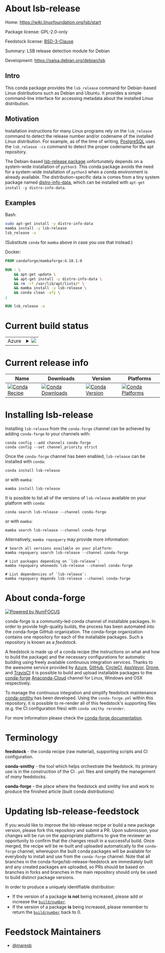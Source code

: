 About lsb-release
=================

Home: https://wiki.linuxfoundation.org/lsb/start

Package license: GPL-2.0-only

Feedstock license: [BSD-3-Clause](https://github.com/conda-forge/lsb-release-feedstock/blob/main/LICENSE.txt)

Summary: LSB release detection module for Debian

Development: https://salsa.debian.org/debian/lsb

Intro
-----

This conda package provides the `lsb_release` command for Debian-based Linux
distributions such as Debian and Ubuntu. It provides a simple command-line interface
for accessing metadata about the installed Linux distribution.

Motivation
----------

Installation instructions for many Linux programs rely on the `lsb_release` command
to detect the release number and/or codename of the installed Linux distribution.
For example, as of the time of writing,
[PostgreSQL](https://www.postgresql.org/download/linux/ubuntu/) uses
the `lsb_release -cs` command to detect the proper codename for the apt repository.

The Debian-based
[lsb-release package](https://packages.debian.org/stable/lsb-release)
unfortunately depends on a system-wide installation of `python3`. This conda
package avoids the need for a system-wide installation of `python3` when a conda
environment is already available. The distribution-specific data is comes from
a tiny system package named
[distro-info-data](https://packages.debian.org/stable/distro-info-data),
which can be installed with `apt-get install -y distro-info-data`.

Examples
--------

Bash:
```bash
sudo apt-get install -y distro-info-data
mamba install -y lsb-release
lsb_release -a
```

(Substitute `conda` for `mamba` above in case you use that instead.)

Docker:
```dockerfile
FROM condaforge/mambaforge:4.10.1-0

RUN : \
    && apt-get update \
    && apt-get install -y distro-info-data \
    && rm -rf /var/lib/apt/lists/* \
    && mamba install -y lsb-release \
    && conda clean -afy \
;

RUN lsb_release -a
```


Current build status
====================


<table>
    
  <tr>
    <td>Azure</td>
    <td>
      <details>
        <summary>
          <a href="https://dev.azure.com/conda-forge/feedstock-builds/_build/latest?definitionId=13255&branchName=main">
            <img src="https://dev.azure.com/conda-forge/feedstock-builds/_apis/build/status/lsb-release-feedstock?branchName=main">
          </a>
        </summary>
        <table>
          <thead><tr><th>Variant</th><th>Status</th></tr></thead>
          <tbody><tr>
              <td>linux_64_python3.10.____cpython</td>
              <td>
                <a href="https://dev.azure.com/conda-forge/feedstock-builds/_build/latest?definitionId=13255&branchName=main">
                  <img src="https://dev.azure.com/conda-forge/feedstock-builds/_apis/build/status/lsb-release-feedstock?branchName=main&jobName=linux&configuration=linux_64_python3.10.____cpython" alt="variant">
                </a>
              </td>
            </tr><tr>
              <td>linux_64_python3.11.____cpython</td>
              <td>
                <a href="https://dev.azure.com/conda-forge/feedstock-builds/_build/latest?definitionId=13255&branchName=main">
                  <img src="https://dev.azure.com/conda-forge/feedstock-builds/_apis/build/status/lsb-release-feedstock?branchName=main&jobName=linux&configuration=linux_64_python3.11.____cpython" alt="variant">
                </a>
              </td>
            </tr><tr>
              <td>linux_64_python3.8.____73_pypy</td>
              <td>
                <a href="https://dev.azure.com/conda-forge/feedstock-builds/_build/latest?definitionId=13255&branchName=main">
                  <img src="https://dev.azure.com/conda-forge/feedstock-builds/_apis/build/status/lsb-release-feedstock?branchName=main&jobName=linux&configuration=linux_64_python3.8.____73_pypy" alt="variant">
                </a>
              </td>
            </tr><tr>
              <td>linux_64_python3.8.____cpython</td>
              <td>
                <a href="https://dev.azure.com/conda-forge/feedstock-builds/_build/latest?definitionId=13255&branchName=main">
                  <img src="https://dev.azure.com/conda-forge/feedstock-builds/_apis/build/status/lsb-release-feedstock?branchName=main&jobName=linux&configuration=linux_64_python3.8.____cpython" alt="variant">
                </a>
              </td>
            </tr><tr>
              <td>linux_64_python3.9.____73_pypy</td>
              <td>
                <a href="https://dev.azure.com/conda-forge/feedstock-builds/_build/latest?definitionId=13255&branchName=main">
                  <img src="https://dev.azure.com/conda-forge/feedstock-builds/_apis/build/status/lsb-release-feedstock?branchName=main&jobName=linux&configuration=linux_64_python3.9.____73_pypy" alt="variant">
                </a>
              </td>
            </tr><tr>
              <td>linux_64_python3.9.____cpython</td>
              <td>
                <a href="https://dev.azure.com/conda-forge/feedstock-builds/_build/latest?definitionId=13255&branchName=main">
                  <img src="https://dev.azure.com/conda-forge/feedstock-builds/_apis/build/status/lsb-release-feedstock?branchName=main&jobName=linux&configuration=linux_64_python3.9.____cpython" alt="variant">
                </a>
              </td>
            </tr>
          </tbody>
        </table>
      </details>
    </td>
  </tr>
</table>

Current release info
====================

| Name | Downloads | Version | Platforms |
| --- | --- | --- | --- |
| [![Conda Recipe](https://img.shields.io/badge/recipe-lsb--release-green.svg)](https://anaconda.org/conda-forge/lsb-release) | [![Conda Downloads](https://img.shields.io/conda/dn/conda-forge/lsb-release.svg)](https://anaconda.org/conda-forge/lsb-release) | [![Conda Version](https://img.shields.io/conda/vn/conda-forge/lsb-release.svg)](https://anaconda.org/conda-forge/lsb-release) | [![Conda Platforms](https://img.shields.io/conda/pn/conda-forge/lsb-release.svg)](https://anaconda.org/conda-forge/lsb-release) |

Installing lsb-release
======================

Installing `lsb-release` from the `conda-forge` channel can be achieved by adding `conda-forge` to your channels with:

```
conda config --add channels conda-forge
conda config --set channel_priority strict
```

Once the `conda-forge` channel has been enabled, `lsb-release` can be installed with `conda`:

```
conda install lsb-release
```

or with `mamba`:

```
mamba install lsb-release
```

It is possible to list all of the versions of `lsb-release` available on your platform with `conda`:

```
conda search lsb-release --channel conda-forge
```

or with `mamba`:

```
mamba search lsb-release --channel conda-forge
```

Alternatively, `mamba repoquery` may provide more information:

```
# Search all versions available on your platform:
mamba repoquery search lsb-release --channel conda-forge

# List packages depending on `lsb-release`:
mamba repoquery whoneeds lsb-release --channel conda-forge

# List dependencies of `lsb-release`:
mamba repoquery depends lsb-release --channel conda-forge
```


About conda-forge
=================

[![Powered by
NumFOCUS](https://img.shields.io/badge/powered%20by-NumFOCUS-orange.svg?style=flat&colorA=E1523D&colorB=007D8A)](https://numfocus.org)

conda-forge is a community-led conda channel of installable packages.
In order to provide high-quality builds, the process has been automated into the
conda-forge GitHub organization. The conda-forge organization contains one repository
for each of the installable packages. Such a repository is known as a *feedstock*.

A feedstock is made up of a conda recipe (the instructions on what and how to build
the package) and the necessary configurations for automatic building using freely
available continuous integration services. Thanks to the awesome service provided by
[Azure](https://azure.microsoft.com/en-us/services/devops/), [GitHub](https://github.com/),
[CircleCI](https://circleci.com/), [AppVeyor](https://www.appveyor.com/),
[Drone](https://cloud.drone.io/welcome), and [TravisCI](https://travis-ci.com/)
it is possible to build and upload installable packages to the
[conda-forge](https://anaconda.org/conda-forge) [Anaconda-Cloud](https://anaconda.org/)
channel for Linux, Windows and OSX respectively.

To manage the continuous integration and simplify feedstock maintenance
[conda-smithy](https://github.com/conda-forge/conda-smithy) has been developed.
Using the ``conda-forge.yml`` within this repository, it is possible to re-render all of
this feedstock's supporting files (e.g. the CI configuration files) with ``conda smithy rerender``.

For more information please check the [conda-forge documentation](https://conda-forge.org/docs/).

Terminology
===========

**feedstock** - the conda recipe (raw material), supporting scripts and CI configuration.

**conda-smithy** - the tool which helps orchestrate the feedstock.
                   Its primary use is in the construction of the CI ``.yml`` files
                   and simplify the management of *many* feedstocks.

**conda-forge** - the place where the feedstock and smithy live and work to
                  produce the finished article (built conda distributions)


Updating lsb-release-feedstock
==============================

If you would like to improve the lsb-release recipe or build a new
package version, please fork this repository and submit a PR. Upon submission,
your changes will be run on the appropriate platforms to give the reviewer an
opportunity to confirm that the changes result in a successful build. Once
merged, the recipe will be re-built and uploaded automatically to the
`conda-forge` channel, whereupon the built conda packages will be available for
everybody to install and use from the `conda-forge` channel.
Note that all branches in the conda-forge/lsb-release-feedstock are
immediately built and any created packages are uploaded, so PRs should be based
on branches in forks and branches in the main repository should only be used to
build distinct package versions.

In order to produce a uniquely identifiable distribution:
 * If the version of a package **is not** being increased, please add or increase
   the [``build/number``](https://docs.conda.io/projects/conda-build/en/latest/resources/define-metadata.html#build-number-and-string).
 * If the version of a package **is** being increased, please remember to return
   the [``build/number``](https://docs.conda.io/projects/conda-build/en/latest/resources/define-metadata.html#build-number-and-string)
   back to 0.

Feedstock Maintainers
=====================

* [@maresb](https://github.com/maresb/)

